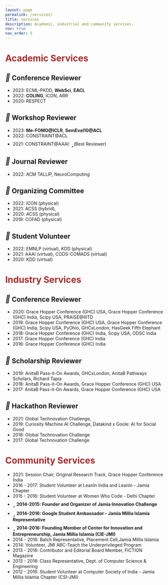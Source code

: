 ```yaml
---
layout: page
permalink: /services/
title: services
description: Academic, industrial and community services.
nav: true
nav_order: 5
---
```


# <b style='color: brown'>Academic Services</b>
## <i style='font-size:24px' class='fas' style='color: green'>&#xf044;</i> Conference Reviewer
* 2023: ECML-PKDD, **WebSci**, **EACL**
* 2022: **COLING**, ICON, ARR
* 2020: RESPECT

## <i style='font-size:24px' class='fas' style='color: green'>&#xf044;</i> Workshop Reviewer
* 2023: **Me-FOMO@ICLR**, **SemEval10@ACL**
* 2022: CONSTRAINT@ACL
* 2021: CONSTRAINT@AAAI: <i style='font-size:24px' class='fas' style='color: red'>&#xf005;</i>(Best Reviewer)

## <i style='font-size:24px' class='fas' style='color: green'>&#xf044;</i> Journal Reviewer
* 2022: ACM TALLIP, NeuroComputing

## <i style='font-size:24px' class='fas' style='color: green'>&#xf0ae;</i> Organizing Committee
* 2022: ICON (physical)
* 2021: ACSS (hybrid), 
* 2020: ACSS (physical)
* 2019: COFAD (physical)

## <i style='font-size:24px' class='fas' style='color: green'>&#xf0ae;</i> Student Volunteer
* 2022: EMNLP (virtual), KDD (physical)
* 2021: AAAI (virtual), CODS-COMADS (virtual)
* 2020: KDD (virtual)

# <b style='color: brown'>Industry Services</b>
## <i style='font-size:24px' class='fas' style='color: green'>&#xf044;</i> Conference Reviewer
* 2020: Grace Hopper Conference (GHC) USA, Grace Hopper Conference (GHC) India, Scipy USA, PRAISE@IIITD
* 2019: Grace Hopper Conference (GHC) USA, Grace Hopper Conference (GHC) India, Scipy USA, PyOhio, GHCxLondon, HasGeek Fifth Elephant
* 2018: Grace Hopper Conference (GHC) India, Scipy USA, ODSC India
* 2017: Grace Hopper Conference (GHC) India
* 2016: Grace Hopper Conference (GHC) India

## <i style='font-size:24px' class='fas' style='color: green'>&#xf044;</i> Scholarship Reviewer
* 2019: AnitaB Pass-it-On Awards, GHCxLondon, AnitaB Pathways Scholars, Richard Tapia
* 2018: AnitaB Pass-it-On Awards, Grace Hopper Conference (GHC) USA 
* 2017: AnitaB Pass-it-On Awards, Grace Hopper Conference (GHC) USA

## <i style='font-size:24px' class='fas' style='color: green'>&#xf044;</i> Hackathon Reviewer
* 2021: Global Technovation Challenge,
* 2019: Curiosity Machine AI Challenge, Datakind x Goole: AI for Social Good
* 2018: Global Technovation Challenge
* 2017: Global Technovation Challenge


# <b style='color: brown'>Community Services</b>
* 2021: Session Chair, Original Research Track, Grace Hopper Conference India
* 2016 - 2017: Student Volunteer at LeanIn India and LeanIn - Jamia Chapter
* 2015 - 2016: Student Volunteer at Women Who Code - Delhi Chapter
* <i style='font-size:24px' class='fas' style='color: red'>&#xf005;</i> **2014-2015: Founder and Organizer of Jamia Innovation Challenge**
* <i style='font-size:24px' class='fas' style='color: red'>&#xf005;</i> **2014-2016: Google Student Ambassador - Jamia Millia Islamia Representative**
* <i style='font-size:24px' class='fas' style='color: red'>&#xf005;</i> **2014-2016: Founding Member of Center for Innovation and Entrepreneurship, Jamia Millia Islamia (CIE-JMI)**
* 2014 - 2016: Batch Representative, Placement Cell,Jamia Millia Islamia
* 2014: Volunteer, JMI ABC-Teach the Underprivileged Program 
* 2013 - 2016: Contributor and Editorial Board Member, FICTION Magazine
* 2013 - 2016: Class Representative, Dept. of Computer Science & Engineering
* 2012 - 2016: Student Volunteer at Computer Society of India - Jamia Millia Islamia Chapter (CSI-JMI) 

 

